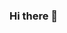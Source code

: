 ### Hi there 👋

<!--
**sunairakhan/sunairakhan** is a ✨ _special_ ✨ repository because its `README.md` (this file) appears on your GitHub profile.

Here are some ideas to get you started:

- 🔭 I’m currently working on ..
- 🌱 I’m currently learning progamming.
- 👯 I’m looking to collaborate on ...
- 🤔 I’m looking for help with codeblocks
- 💬 Ask me about ...
- 📫 How to reach me: ...
- 😄 Pronouns: ...
- ⚡ Fun fact: ...
-->
